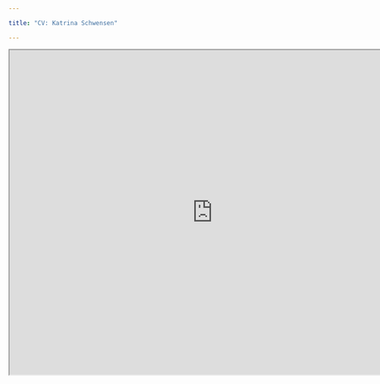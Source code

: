 ```yaml
---

title: "CV: Katrina Schwensen"

---
```

<iframe src="https://docs.google.com/document/d/e/2PACX-1vSjlQVE6KwqYj8t-ZYsL7YeyFeqi1azKP59vloFNa405j-Jq1B73GZHzTIJ8wmrrg/pub?embedded=true" width="800" height="640" allowfullscreen="true"></iframe>
